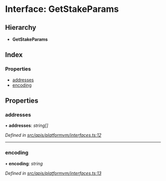 # Interface: GetStakeParams

## Hierarchy

- **GetStakeParams**

## Index

### Properties

- [addresses](platformvm_interfaces.getstakeparams#addresses)
- [encoding](platformvm_interfaces.getstakeparams#encoding)

## Properties

### addresses

• **addresses**: _string[]_

_Defined in [src/apis/platformvm/interfaces.ts:12](https://github.com/chain4travel/caminojs/blob/3883166/src/apis/platformvm/interfaces.ts#L12)_

---

### encoding

• **encoding**: _string_

_Defined in [src/apis/platformvm/interfaces.ts:13](https://github.com/chain4travel/caminojs/blob/3883166/src/apis/platformvm/interfaces.ts#L13)_
